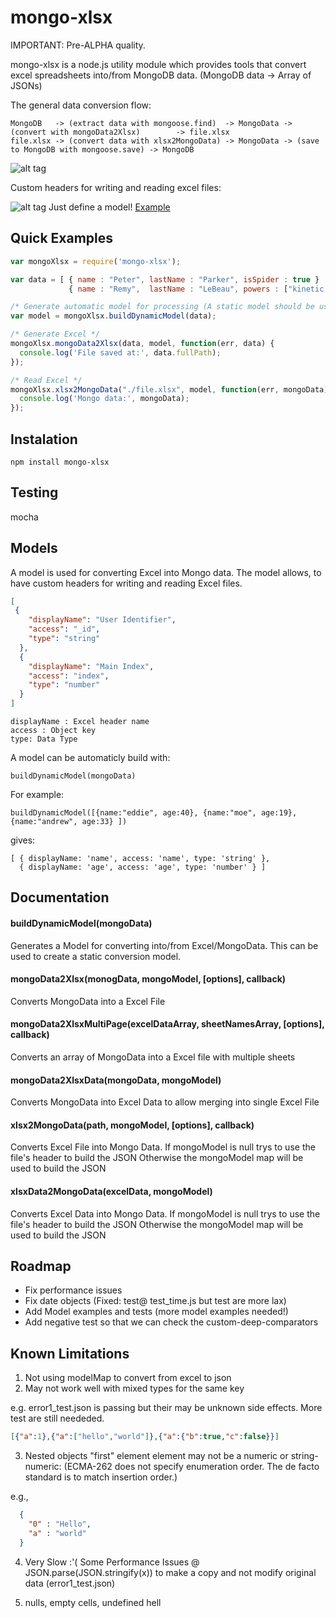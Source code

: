 # mongo-xlsx

IMPORTANT: Pre-ALPHA quality.

mongo-xlsx is a node.js utility module which provides tools that convert excel spreadsheets into/from MongoDB data.
(MongoDB data -> Array of JSONs)

The general data conversion flow:

```
MongoDB   -> (extract data with mongoose.find)  -> MongoData -> (convert with mongoData2Xlsx)        -> file.xlsx
file.xlsx -> (convert data with xlsx2MongoData) -> MongoData -> (save to MongoDB with mongoose.save) -> MongoDB
```

![alt tag](https://raw.github.com/moblox/mongo-xlsx/master/assets/sample.png)


Custom headers for writing and reading excel files:

![alt tag](https://raw.github.com/moblox/mongo-xlsx/master/assets/sample2.png)
Just define a model! [Example](https://github.com/Moblox/mongo-xlsx/tree/master/test/models/users_test.model.json)

## Quick Examples 

```javascript
var mongoXlsx = require('mongo-xlsx');

var data = [ { name : "Peter", lastName : "Parker", isSpider : true } , 
             { name : "Remy",  lastName : "LeBeau", powers : ["kinetic cards"] }];

/* Generate automatic model for processing (A static model should be used) */
var model = mongoXlsx.buildDynamicModel(data);

/* Generate Excel */
mongoXlsx.mongoData2Xlsx(data, model, function(err, data) {
  console.log('File saved at:', data.fullPath); 
});
```

```javascript
/* Read Excel */
mongoXlsx.xlsx2MongoData("./file.xlsx", model, function(err, mongoData) {
  console.log('Mongo data:', mongoData); 
});
```

## Instalation

`npm install mongo-xlsx`

## Testing

mocha

## Models

A model is used for converting Excel into Mongo data.
The model allows, to have custom headers for writing and reading Excel files.

```json
[
 {
    "displayName": "User Identifier",
    "access": "_id",
    "type": "string"
  },
  {
    "displayName": "Main Index",
    "access": "index",
    "type": "number"
  }
]
```

```
displayName : Excel header name
access : Object key
type: Data Type 
```

A model can be automaticly build with:

`buildDynamicModel(mongoData)`

For example:

`buildDynamicModel([{name:"eddie", age:40}, {name:"moe", age:19}, {name:"andrew", age:33} ])`

gives:

```
[ { displayName: 'name', access: 'name', type: 'string' },
  { displayName: 'age', access: 'age', type: 'number' } ]  
```


## Documentation

#### buildDynamicModel(mongoData)
Generates a Model for converting into/from Excel/MongoData.
This can be used to create a static conversion model.

#### mongoData2Xlsx(monogData, mongoModel, [options], callback)
Converts MongoData into a Excel File

#### mongoData2XlsxMultiPage(excelDataArray, sheetNamesArray, [options], callback)
Converts an array of MongoData into a Excel file with multiple sheets

#### mongoData2XlsxData(mongoData, mongoModel)
Converts MongoData into Excel Data to allow merging into single Excel File

#### xlsx2MongoData(path, mongoModel, [options], callback)
Converts Excel File into Mongo Data.
If mongoModel is null trys to use the file's header to build the JSON
Otherwise the mongoModel map will be used to build the JSON

#### xlsxData2MongoData(excelData, mongoModel)
Converts Excel Data into Mongo Data.
If mongoModel is null trys to use the file's header to build the JSON
Otherwise the mongoModel map will be used to build the JSON

## Roadmap

- Fix performance issues
- Fix date objects (Fixed: test@ test_time.js but test are more lax)
- Add Model examples and tests (more model examples needed!)
- Add negative test so that we can check the custom-deep-comparators

## Known Limitations

1. Not using modelMap to convert from excel to json
2. May not work well with mixed types for the same key

e.g. error1_test.json is passing but their may be unknown side effects. More test are still neededed.
```json
[{"a":1},{"a":["hello","world"]},{"a":{"b":true,"c":false}}]
```

3. Nested objects "first" element element may not be a numeric or string-numeric:
(ECMA-262 does not specify enumeration order. The de facto standard is to match insertion order.)

e.g., 
```json
  {
    "0" : "Hello",
    "a" : "world"
  }
```

4. Very Slow :'(
Some Performance Issues @ JSON.parse(JSON.stringify(x)) to make a copy and not modify original data (error1_test.json)

5. nulls, empty cells, undefined hell 
